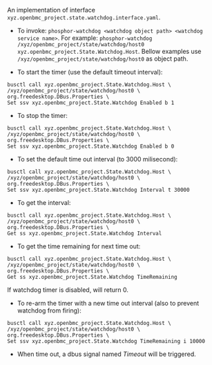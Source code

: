 An implementation of interface
`xyz.openbmc_project.state.watchdog.interface.yaml`.

* To invoke: `phosphor-watchdog <watchdog object path> <watchdog service name>`.
For example: `phosphor-watchdog /xyz/openbmc_project/state/watchdog/host0 
xyz.openbmc_project.State.Watchdog.Host`.
Bellow examples use `/xyz/openbmc_project/state/watchdog/host0` as object path.

* To start the timer (use the default timeout interval):
```
busctl call xyz.openbmc_project.State.Watchdog.Host \
/xyz/openbmc_project/state/watchdog/host0 \
org.freedesktop.DBus.Properties \
Set ssv xyz.openbmc_project.State.Watchdog Enabled b 1
```

* To stop the timer:
```
busctl call xyz.openbmc_project.State.Watchdog.Host \
/xyz/openbmc_project/state/watchdog/host0 \
org.freedesktop.DBus.Properties \
Set ssv xyz.openbmc_project.State.Watchdog Enabled b 0
```

* To set the default time out interval (to 3000 milisecond):
```
busctl call xyz.openbmc_project.State.Watchdog.Host \
/xyz/openbmc_project/state/watchdog/host0 \
org.freedesktop.DBus.Properties \
Set ssv xyz.openbmc_project.State.Watchdog Interval t 30000
```

* To get the interval:
```
busctl call xyz.openbmc_project.State.Watchdog.Host \
/xyz/openbmc_project/state/watchdog/host0 \
org.freedesktop.DBus.Properties \
Get ss xyz.openbmc_project.State.Watchdog Interval
```

* To get the time remaining for next time out:
```
busctl call xyz.openbmc_project.State.Watchdog.Host \
/xyz/openbmc_project/state/watchdog/host0 \
org.freedesktop.DBus.Properties \
Get ss xyz.openbmc_project.State.Watchdog TimeRemaining
```
If watchdog timer is disabled, will return 0.

* To re-arm the timer with a new time out interval
(also to prevent watchdog from firing):
```
busctl call xyz.openbmc_project.State.Watchdog.Host \
/xyz/openbmc_project/state/watchdog/host0 \
org.freedesktop.DBus.Properties \
Set ssv xyz.openbmc_project.State.Watchdog TimeRemaining i 10000
```

* When time out, a dbus signal named *Timeout* will be triggered.
